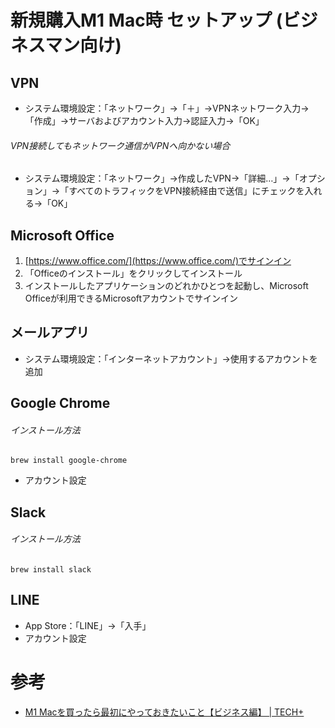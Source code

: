 # 新規購入M1 Mac時 セットアップ (ビジネスマン向け)

## VPN

- システム環境設定：「ネットワーク」→「＋」→VPNネットワーク入力→「作成」→サーバおよびアカウント入力→認証入力→「OK」

###### VPN接続してもネットワーク通信がVPNへ向かない場合

- システム環境設定：「ネットワーク」→作成したVPN→「詳細…」→「オプション」→「すべてのトラフィックをVPN接続経由で送信」にチェックを入れる→「OK」

## Microsoft Office

1. [https://www.office.com/](https://www.office.com/)でサインイン
2. 「Officeのインストール」をクリックしてインストール
3. インストールしたアプリケーションのどれかひとつを起動し、Microsoft Officeが利用できるMicrosoftアカウントでサインイン

## メールアプリ

- システム環境設定：「インターネットアカウント」→使用するアカウントを追加

## Google Chrome

###### インストール方法

    brew install google-chrome

- アカウント設定

## Slack

###### インストール方法

    brew install slack

## LINE

- App Store：「LINE」→「入手」
- アカウント設定

# 参考

- [M1 Macを買ったら最初にやっておきたいこと【ビジネス編】 \| TECH\+](https://news.mynavi.jp/article/20210705-1909661/)
